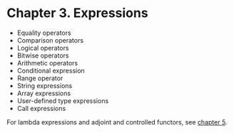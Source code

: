 # Chapter 3. Expressions

* Equality operators
* Comparison operators
* Logical operators
* Bitwise operators
* Arithmetic operators
* Conditional expression
* Range operator
* String expressions
* Array expressions
* User-defined type expressions
* Call expressions

For lambda expressions and adjoint and controlled functors, see [chapter 5](./../chapter%205).
